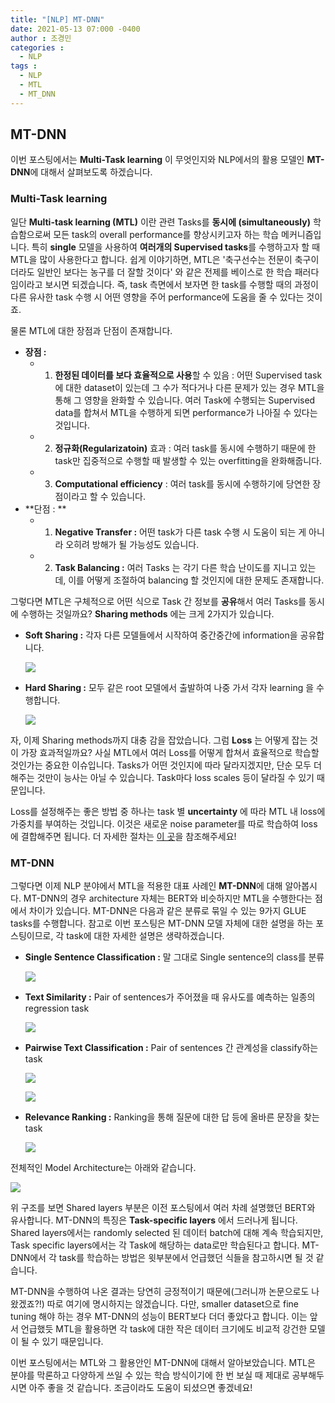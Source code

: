 ```yaml
---
title: "[NLP] MT-DNN"
date: 2021-05-13 07:000 -0400
author : 조경민
categories :
  - NLP
tags :
  - NLP
  - MTL
  - MT_DNN
---
```


## MT-DNN

이번 포스팅에서는 **Multi-Task learning** 이 무엇인지와 NLP에서의 활용 모델인 **MT-DNN**에 대해서 살펴보도록 하겠습니다.



### Multi-Task learning

일단 **Multi-task learning (MTL)** 이란 관련 Tasks를 **동시에 (simultaneously)** 학습함으로써 모든 task의 overall performance를 향상시키고자 하는 학습 메커니즘입니다. 특히 **single** 모델을 사용하여 **여러개의 Supervised tasks**를 수행하고자 할 때 MTL을 많이 사용한다고 합니다. 쉽게 이야기하면, MTL은 '축구선수는 전문이 축구이더라도 일반인 보다는 농구를 더 잘할 것이다' 와 같은 전제를 베이스로 한 학습 패러다임이라고 보시면 되겠습니다. 즉, task 측면에서 보자면 한 task를 수행할 때의 과정이 다른 유사한 task 수행 시 어떤 영향을 주어 performance에 도움을 줄 수 있다는 것이죠.

물론 MTL에 대한 장점과 단점이 존재합니다.

- **장점 :** 
  - 1) **한정된 데이터를 보다 효율적으로 사용**할 수 있음 : 어떤 Supervised task에 대한 dataset이 있는데 그 수가 적다거나 다른 문제가 있는 경우 MTL을 통해 그 영향을 완화할 수 있습니다. 여러 Task에 수행되는 Supervised data를 합쳐서 MTL을 수행하게 되면 performance가 나아질 수 있다는 것입니다.
  - 2) **정규화(Regularizatoin)** 효과 : 여러 task를 동시에 수행하기 때문에 한 task만 집중적으로 수행할 때 발생할 수 있는 overfitting을 완화해줍니다.
  - 3) **Computational efficiency** : 여러 task를 동시에 수행하기에 당연한 장점이라고 할 수 있습니다.
- **단점 : **
  - 1) **Negative Transfer :** 어떤 task가 다른 task 수행 시 도움이 되는 게 아니라 오히려 방해가 될 가능성도 있습니다.
  - 2) **Task Balancing :** 여러 Tasks 는 각기 다른 학습 난이도를 지니고 있는데, 이를 어떻게 조절하여 balancing 할 것인지에 대한 문제도 존재합니다.



그렇다면 MTL은 구체적으로 어떤 식으로 Task 간 정보를 **공유**해서 여러 Tasks를 동시에 수행하는 것일까요? **Sharing methods** 에는 크게 2가지가 있습니다.



- **Soft Sharing :** 각자 다른 모델들에서 시작하여 중간중간에 information을 공유합니다.

  ![](https://img1.daumcdn.net/thumb/R1280x0/?scode=mtistory2&fname=https%3A%2F%2Fblog.kakaocdn.net%2Fdn%2FdQqPX8%2FbtqEcTCcrml%2Fxlq0unKVIgnCo4bUENYRyK%2Fimg.png)

- **Hard Sharing :** 모두 같은 root 모델에서 출발하여 나중 가서 각자 learning 을 수행합니다.

  ![](https://img1.daumcdn.net/thumb/R1280x0/?scode=mtistory2&fname=https%3A%2F%2Fblog.kakaocdn.net%2Fdn%2FdviyLG%2FbtqEbupM2xM%2FcFVpoiUeO2iK3n5UpOBRc1%2Fimg.png)

자, 이제 Sharing methods까지 대충 감을 잡았습니다. 그럼 **Loss** 는 어떻게 잡는 것이 가장 효과적일까요? 사실 MTL에서 여러 Loss를 어떻게 합쳐서 효율적으로 학습할 것인가는 중요한 이슈입니다. Tasks가 어떤 것인지에 따라 달라지겠지만, 단순 모두 더해주는 것만이 능사는 아닐 수 있습니다. Task마다 loss scales 등이 달라질 수 있기 때문입니다.

Loss를 설정해주는 좋은 방법 중 하나는 task 별 **uncertainty** 에 따라 MTL 내 loss에 가중치를 부여하는 것입니다. 이것은 새로운 noise parameter를 따로 학습하여 loss에 결합해주면 됩니다. 더 자세한 절차는 [이 곳](https://arxiv.org/abs/1705.07115)을 참조해주세요!



### MT-DNN

그렇다면 이제 NLP 분야에서 MTL을 적용한 대표 사례인 **MT-DNN**에 대해 알아봅시다. MT-DNN의 경우 architecture 자체는 BERT와 비슷하지만 MTL을 수행한다는 점에서 차이가 있습니다. MT-DNN은 다음과 같은 분류로 묶일 수 있는 9가지 GLUE tasks를 수행합니다. 참고로 이번 포스팅은 MT-DNN 모델 자체에 대한 설명을 하는 포스팅이므로, 각 task에 대한 자세한 설명은 생략하겠습니다.

- **Single Sentence Classification :** 말 그대로 Single sentence의 class를 분류

  ![](https://y-rok.github.io/assets/img/Untitled-b505ff79-fd58-441a-9cc2-7b9194c4820b.png)

- **Text Similarity :** Pair of sentences가 주어졌을 때 유사도를 예측하는 일종의 regression task

  ![](https://y-rok.github.io/assets/img/Untitled-6ed73731-4502-40fa-83e8-b84ff65c7325.png)

- **Pairwise Text Classification :** Pair of sentences 간 관계성을 classify하는 task

  ![](https://y-rok.github.io/assets/img/2019-05-19-18-10-16.png)

  ![](https://y-rok.github.io/assets/img/2019-05-19-18-23-14.png)

- **Relevance Ranking :** Ranking을 통해 질문에 대한 답 등에 올바른 문장을 찾는 task

  ![](https://y-rok.github.io/assets/img/2019-05-19-18-42-32.png)



전체적인 Model Architecture는 아래와 같습니다.

![](https://y-rok.github.io/assets/img/Untitled-5daa626f-1b42-4f5b-818e-eb6bbe294093.png)



위 구조를 보면 Shared layers 부분은 이전 포스팅에서 여러 차례 설명했던 BERT와 유사합니다. MT-DNN의 특징은 **Task-specific layers** 에서 드러나게 됩니다. Shared layers에서는 randomly selected 된 데이터 batch에 대해 계속 학습되지만, Task specific layers에서는 각 Task에 해당하는 data로만 학습된다고 합니다. MT-DNN에서 각 task를 학습하는 방법은 윗부분에서 언급했던 식들을 참고하시면 될 것 같습니다.

MT-DNN을 수행하여 나온 결과는 당연히 긍정적이기 때문에(그러니까 논문으로도 나왔겠죠?!) 따로 여기에 명시하지는 않겠습니다. 다만, smaller dataset으로 fine tuning 해야 하는 경우 MT-DNN의 성능이 BERT보다 더더 좋았다고 합니다. 이는 앞서 언급했듯 MTL을 활용하면 각 task에 대한 작은 데이터 크기에도 비교적 강건한 모델이 될 수 있기 때문입니다.

이번 포스팅에서는 MTL와 그 활용안인 MT-DNN에 대해서 알아보았습니다. MTL은 분야를 막론하고 다양하게 쓰일 수 있는 학습 방식이기에 한 번 보실 때 제대로 공부해두시면 아주 좋을 것 같습니다. 조금이라도 도움이 되셨으면 좋겠네요!

